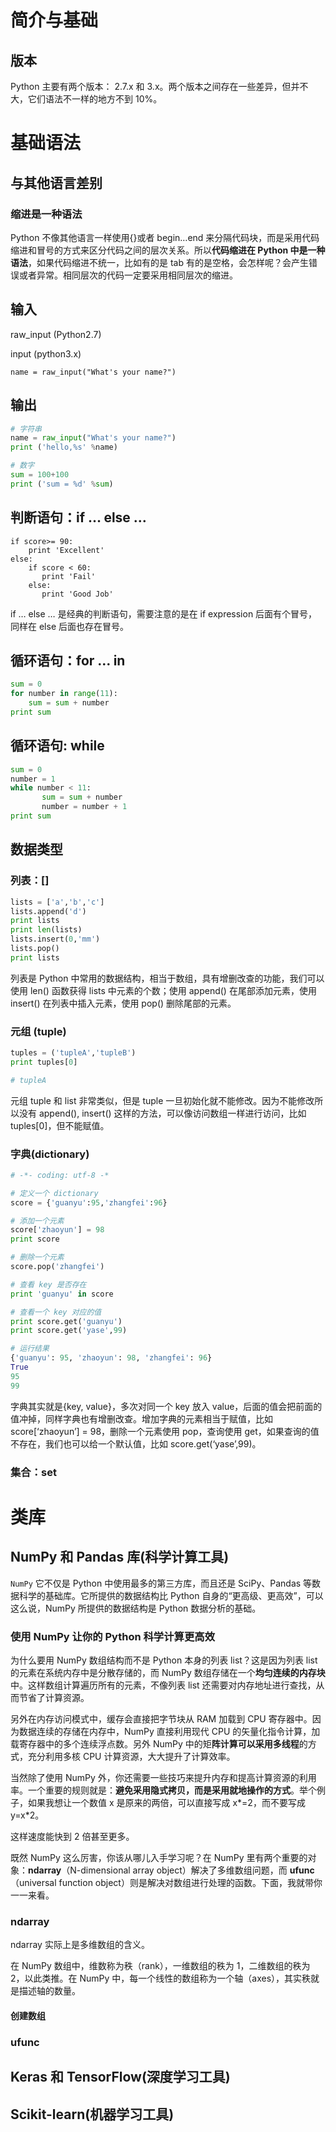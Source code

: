 # 简介与基础

## 版本

Python 主要有两个版本： 2.7.x 和 3.x。两个版本之间存在一些差异，但并不大，它们语法不一样的地方不到 10%。

# 基础语法

## 与其他语言差别

### 缩进是一种语法

Python 不像其他语言一样使用{}或者 begin…end 来分隔代码块，而是采用代码缩进和冒号的方式来区分代码之间的层次关系。所以**代码缩进在 Python 中是一种语法**，如果代码缩进不统一，比如有的是 tab 有的是空格，会怎样呢？会产生错误或者异常。相同层次的代码一定要采用相同层次的缩进。

## 输入

raw_input (Python2.7)

input (python3.x)

```
name = raw_input("What's your name?")
```

## 输出

```python
# 字符串
name = raw_input("What's your name?")
print ('hello,%s' %name)

# 数字
sum = 100+100
print ('sum = %d' %sum)
```

## 判断语句：if … else …

```
if score>= 90:
	print 'Excellent'
else:
	if score < 60:
	   print 'Fail'
    else:
       print 'Good Job'
```

if … else … 是经典的判断语句，需要注意的是在 if expression 后面有个冒号，同样在 else 后面也存在冒号。

## 循环语句：for … in

```python
sum = 0
for number in range(11):
    sum = sum + number
print sum
```

## 循环语句: while

```python
sum = 0
number = 1
while number < 11:
       sum = sum + number
       number = number + 1
print sum
```

## 数据类型

### 列表：[]

```python
lists = ['a','b','c']
lists.append('d')
print lists
print len(lists)
lists.insert(0,'mm')
lists.pop()
print lists
```

列表是 Python 中常用的数据结构，相当于数组，具有增删改查的功能，我们可以使用 len() 函数获得 lists 中元素的个数；使用 append() 在尾部添加元素，使用 insert() 在列表中插入元素，使用 pop() 删除尾部的元素。

### 元组 (tuple)

```python
tuples = ('tupleA','tupleB')
print tuples[0]

# tupleA
```

元组 tuple 和 list 非常类似，但是 tuple 一旦初始化就不能修改。因为不能修改所以没有 append(), insert() 这样的方法，可以像访问数组一样进行访问，比如 tuples[0]，但不能赋值。

### 字典(dictionary)

```python
# -*- coding: utf-8 -*

# 定义一个 dictionary
score = {'guanyu':95,'zhangfei':96}

# 添加一个元素
score['zhaoyun'] = 98
print score

# 删除一个元素
score.pop('zhangfei')

# 查看 key 是否存在
print 'guanyu' in score

# 查看一个 key 对应的值
print score.get('guanyu')
print score.get('yase',99)
```

```python
# 运行结果
{'guanyu': 95, 'zhaoyun': 98, 'zhangfei': 96}
True
95
99
```

字典其实就是{key, value}，多次对同一个 key 放入 value，后面的值会把前面的值冲掉，同样字典也有增删改查。增加字典的元素相当于赋值，比如 score[‘zhaoyun’] = 98，删除一个元素使用 pop，查询使用 get，如果查询的值不存在，我们也可以给一个默认值，比如 score.get(‘yase’,99)。

### 集合：set



# 类库

## NumPy 和 Pandas 库(科学计算工具)

`NumPy` 它不仅是 Python 中使用最多的第三方库，而且还是 SciPy、Pandas 等数据科学的基础库。它所提供的数据结构比 Python 自身的“更高级、更高效”，可以这么说，NumPy 所提供的数据结构是 Python 数据分析的基础。

### 使用 NumPy 让你的 Python 科学计算更高效

为什么要用 NumPy 数组结构而不是 Python 本身的列表 list？这是因为列表 list 的元素在系统内存中是分散存储的，而 NumPy 数组存储在一个**均匀连续的内存块**中。这样数组计算遍历所有的元素，不像列表 list 还需要对内存地址进行查找，从而节省了计算资源。

另外在内存访问模式中，缓存会直接把字节块从 RAM 加载到 CPU 寄存器中。因为数据连续的存储在内存中，NumPy 直接利用现代 CPU 的矢量化指令计算，加载寄存器中的多个连续浮点数。另外 NumPy 中的矩**阵计算可以采用多线程**的方式，充分利用多核 CPU 计算资源，大大提升了计算效率。

当然除了使用 NumPy 外，你还需要一些技巧来提升内存和提高计算资源的利用率。一个重要的规则就是：**避免采用隐式拷贝，而是采用就地操作的方式**。举个例子，如果我想让一个数值 x 是原来的两倍，可以直接写成 x*=2，而不要写成 y=x*2。

这样速度能快到 2 倍甚至更多。

既然 NumPy 这么厉害，你该从哪儿入手学习呢？在 NumPy 里有两个重要的对象：**ndarray**（N-dimensional array object）解决了多维数组问题，而 **ufunc**（universal function object）则是解决对数组进行处理的函数。下面，我就带你一一来看。

### ndarray

ndarray 实际上是多维数组的含义。

在 NumPy 数组中，维数称为秩（rank），一维数组的秩为 1，二维数组的秩为 2，以此类推。在 NumPy 中，每一个线性的数组称为一个轴（axes），其实秩就是描述轴的数量。

#### 创建数组

### ufunc

## Keras 和 TensorFlow(深度学习工具)

## Scikit-learn(机器学习工具)